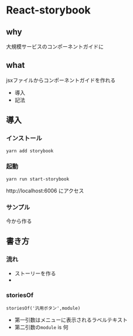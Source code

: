 # React-storybook

## why
大規模サービスのコンポーネントガイドに

## what
jsxファイルからコンポーネントガイドを作れる

- 導入
- 記法


## 導入
### インストール
```
yarn add storybook
```

### 起動
```
yarn run start-storybook
```

http://localhost:6006
にアクセス

### サンプル
今から作る

## 書き方

### 流れ
- ストーリーを作る
- 

### storiesOf
`storiesOf('汎用ボタン',module)`
- 第一引数はメニューに表示されるラベルテキスト
- 第二引数の`module` is 何
